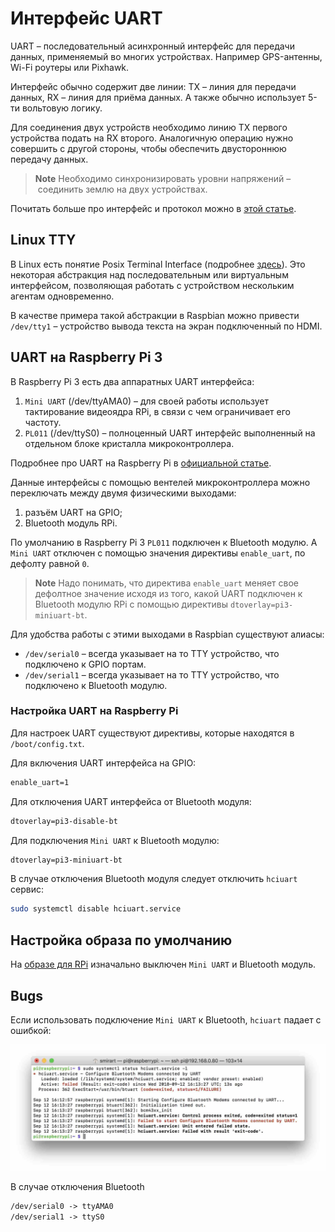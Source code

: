# Интерфейс UART

UART – последовательный асинхронный интерфейс для передачи данных, применяемый во многих устройствах. Например GPS-антенны, Wi-Fi роутеры или Pixhawk.

Интерфейс обычно содержит две линии: TX – линия для передачи данных, RX – линия для приёма данных. А также обычно использует 5-ти вольтовую логику.

Для соединения двух устройств необходимо линию TX первого устройства подать на RX второго. Аналогичную операцию нужно совершить с другой стороны, чтобы обеспечить двустороннюю передачу данных.

> **Note** Необходимо синхронизировать уровни напряжений – соединить землю на двух устройствах.

Почитать больше про интерфейс и протокол можно в [этой статье](https://habr.com/post/109395/).

## Linux TTY

В Linux есть понятие Posix Terminal Interface (подробнее [здесь](https://ru.wikipedia.org/wiki/TTY-абстракция)). Это некоторая абстракция над последовательным или виртуальным интерфейсом, позволяющая работать с устройством нескольким агентам одновременно.

В качестве примера такой абстракции в Raspbian можно привести `/dev/tty1` – устройство вывода текста на экран подключенный по HDMI.

## UART на Raspberry Pi 3

В Raspberry Pi 3 есть два аппаратных UART интерфейса:

1. `Mini UART` (/dev/ttyAMA0) – для своей работы использует тактирование видеоядра RPi, в связи с чем ограничивает его частоту.
2. `PL011` (/dev/ttyS0) – полноценный UART интерфейс выполненный на отдельном блоке кристалла микроконтроллера.

Подробнее про UART на Raspberry Pi в [официальной статье](https://www.raspberrypi.org/documentation/configuration/uart.md).

Данные интерфейсы с помощью вентелей микроконтроллера можно переключать между двумя физическими выходами:

1. разъём UART на GPIO;
2. Bluetooth модуль RPi.

По умолчанию в Raspberry Pi 3 `PL011` подключен к Bluetooth модулю. А `Mini UART` отключен с помощью значения директивы `enable_uart`, по дефолту равной `0`.

> **Note** Надо понимать, что директива `enable_uart` меняет свое дефолтное значение исходя из того, какой UART подключен к Bluetooth модулю RPi с помощью директивы `dtoverlay=pi3-miniuart-bt`.

Для удобства работы с этими выходами в Raspbian существуют алиасы:

* `/dev/serial0` – всегда указывает на то TTY устройство, что подключено к GPIO портам.
* `/dev/serial1` – всегда указывает на то TTY устройство, что подключено к Bluetooth модулю.

### Настройка UART на Raspberry Pi

Для настроек UART существуют директивы, которые находятся в `/boot/config.txt`.

Для включения UART интерфейса на GPIO:

```txt
enable_uart=1
```

Для отключения UART интерфейса от Bluetooth модуля:

```txt
dtoverlay=pi3-disable-bt
```

Для подключения `Mini UART` к Bluetooth модулю:

```txt
dtoverlay=pi3-miniuart-bt
```

В случае отключения Bluetooth модуля следует отключить `hciuart` сервис:

```bash
sudo systemctl disable hciuart.service
```

## Настройка образа по умолчанию

На [образе для RPi](image.md) изначально выключен `Mini UART` и Bluetooth модуль.

## Bugs

Если использовать подключение `Mini UART` к Bluetooth, `hciuart` падает с ошибкой:

![hciuart error](../assets/hciuart_error.jpg)

В случае отключения Bluetooth

```txt
/dev/serial0 -> ttyAMA0
/dev/serial1 -> ttyS0
```
